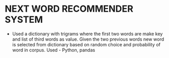 # NEXT WORD RECOMMENDER SYSTEM
- Used a dictionary with trigrams where the first two words are make key and list of third words as value. Given the two previous words new word is selected from dictionary based on random choice and probability of word in corpus.
Used - Python, pandas